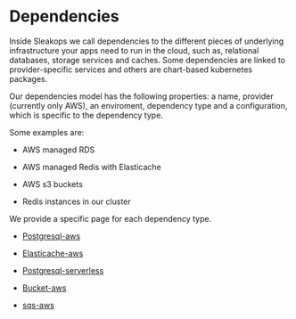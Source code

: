 # Dependencies

Inside Sleakops we call dependencies to the different pieces of underlying infrastructure your apps need to run in the cloud, such as, relational databases, storage services and caches. Some dependencies are linked to provider-specific services and others are chart-based kubernetes packages.

Our dependencies model has the following properties: a name, provider (currently only AWS), an enviroment, dependency type and a configuration, which is specific to the dependency type.

Some examples are:

- AWS managed RDS

- AWS managed Redis with Elasticache

- AWS s3 buckets

- Redis instances in our cluster

We provide a specific page for each dependency type.

- [Postgresql-aws](./postgresql-aws.md)

- [Elasticache-aws](./elasticache-aws.md)

- [Postgresql-serverless](./postgresql-serverless.md)

- [Bucket-aws](./bucket-aws.md)

- [sqs-aws](./sqs-aws.mdx)

<!-- # Integracion de dependencias -->

<!-- ## Intro

Adentro de Sleakops llamamos dependencias a los distintas piezas de infraestructura que nuestros servicios necesitan para funcionar, tales como bases de datos, caches o servicios de almacenamiento. Algunas dependencias estan ligadas a servicios especificos de cloud-providers, y otras son implementaciones para clusters.

El modelo de una dependencia tiene un nombre, un provider (actualmente solo aws), un environment, un tipo de dependencia y una configuracion, que tiene distintos campos de acuerdo al tipo de dependencia.

Algunos ejemplos de dependencias pueden ser:

- Postgresql-aws que es un servicio managed RDS en aws.

- Elasticache-aws que es un servicio managed de cache en aws.

- Redis-serverless que es un redis corriendo en un cluster

- Bucket-aws que es un servicio de storage.

## Flujo

El flujo de deployment de una dependecia inicia cuando el backend recibe una peticion POST en /api/dependency. El recurso se crea en la base de datos y se lanza un worker de celery con los datos para realizar la tarea, actualizando el estado del recurso a "creating". El worker toma el modulo correspondiente de crm/modules y corre el pulumi_program correspondiente.

El trabajo del modulo de dependencias a nivel de pulumi puede clasificarse en uno de dos tipos de acuerdo al modulo de python que utilizan, por un lado tenemos los recursos manejados por kubernetes (que utilizan pulumi_kubernetes), y por el otro los manejados por un provider (por ejemplo pulumi_aws). -->
